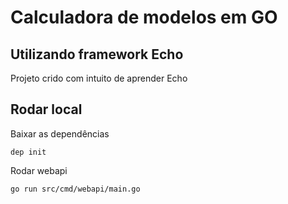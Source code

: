 # Calculadora de modelos em GO

## Utilizando framework Echo

Projeto crido com intuito de aprender Echo

## Rodar local

Baixar as dependências

```
dep init
```

Rodar webapi

```
go run src/cmd/webapi/main.go
```